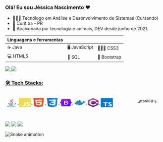 ### Olá! Eu sou Jéssica Nascimento ❤

- 👩🏽‍🎓 Tecnólogo em Análise e Desenvolvimento de Sistemas (Cursando)
- 📍 Curitiba - PR
- 🧡 Apaixonada por tecnologia e animais, DEV desde junho de 2021.
  <br>
  
|Linguagens e ferramentas|||
|---|---|---|
| ☕ Java | 🖥 JavaScript | 👩🏽‍💻 CSS3 |
| 💻 HTML5| 💾 SQL | 🦋 Bootstrap|


<div>
  <a href="https://github.com/jessicacfsb">
  <img width="450em" src="https://github-readme-stats.vercel.app/api?username=jessicacfsb&show_icons=true&theme=radical&include_all_commits=true&count_private=true"/>
  <img width="330em" src="https://github-readme-stats.vercel.app/api/top-langs/?username=jessicacfsb&layout=compact&langs_count=7&theme=radical"/>
</div>

<h3>🛠 Tech Stacks:</h3>
<div style="display: inline_block"><br>
  
  <img align="center" alt="jessicacfsb-Java" height="30" width="40" src="https://github.com/devicons/devicon/blob/master/icons/java/java-original.svg">
  <img align="center" alt="jessicacfsb-Js" height="30" width="40" src="https://raw.githubusercontent.com/devicons/devicon/master/icons/javascript/javascript-plain.svg">
  <img align="center" alt="jessicacfsb-HTML" height="30" width="40" src="https://raw.githubusercontent.com/devicons/devicon/master/icons/html5/html5-original.svg">
  <img align="center" alt="jessicacfsb-CSS" height="30" width="40" src="https://raw.githubusercontent.com/devicons/devicon/master/icons/css3/css3-original.svg">
   <img align="center" alt="jessicacfsb-Bootstrap" height="30" width="40" src="https://raw.githubusercontent.com/devicons/devicon/master/icons/bootstrap/bootstrap-original.svg">
  <img align="center" alt="jessicacfsb-Docker" height="30" width="40" src="https://raw.githubusercontent.com/devicons/devicon/master/icons/docker/docker-original.svg">
  <img align="center" alt="jessicacfsb-Csharp" height="30" width="40" src="https://raw.githubusercontent.com/devicons/devicon/master/icons/csharp/csharp-original.svg">
  <img align="center" alt="jessicacfsb-Ts" height="30" width="40" src="https://raw.githubusercontent.com/devicons/devicon/master/icons/typescript/typescript-plain.svg">
  
  <img align="right" alt="jessica-pic" height="150" style="border-radius:50px;" src="https://cdn.discordapp.com/attachments/798689520609394700/897233682463588362/Design_sem_nome.gif">

  </div>
  
  ##
  <br>
  
<div> 
  <a href="https://www.linkedin.com/in/jessica-nascimento-896486211/" target="_blank"><img src="https://img.shields.io/badge/-LinkedIn-%230077B5?style=for-the-badge&logo=linkedin&logoColor=white" target="_blank"></a>
  <a href = "mailto:jessicafnb.dev@gmail.com"><img src="https://img.shields.io/badge/-Gmail-%23333?style=for-the-badge&logo=gmail&logoColor=white" target="_blank"></a>
  <a href="https://www.instagram.com/jehh.nascimento" target="_blank"><img src="https://img.shields.io/badge/-Instagram-%23E4405F?style=for-the-badge&logo=instagram&logoColor=white" target="_blank"></a>
  
   
  
  ![Snake animation](https://github.com/jessicacfsb/jessicacfsb/blob/output/github-contribution-grid-snake.svg)
 
</div>
